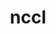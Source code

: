---
title: "nccl"
layout: cache
categories: [package, develop]
meta: {"compilers": ["gcc@=13.2.0", "gcc@=9.4.0"], "num_specs": 49, "num_specs_by_stack": {"e4s-power": 1, "ml-linux-aarch64-cuda": 22, "ml-linux-x86_64-cuda": 23, "root": 49}, "oss": ["ubuntu20.04", "ubuntu24.04"], "platforms": ["linux"], "stacks": ["e4s-power", "ml-linux-aarch64-cuda", "ml-linux-x86_64-cuda", "root"], "targets": ["aarch64", "ppc64le", "x86_64_v3"], "versions": ["2.23.4-1"]}
spec_details: [{"compiler": "gcc@=13.2.0", "hash": "23x365copx2mxtlc6p7c7yirabizi3vr", "os": "ubuntu24.04", "platform": "linux", "size": "-", "stacks": ["ml-linux-aarch64-cuda", "root"], "target": "aarch64", "variants": ["build_system=makefile", "+cuda", "cuda_arch=80"], "versions": ["2.23.4-1"]}, {"compiler": "gcc@=13.2.0", "hash": "2bpzuyiwsad2usqp6yjwenvds4vo6olf", "os": "ubuntu24.04", "platform": "linux", "size": "-", "stacks": ["ml-linux-aarch64-cuda", "root"], "target": "aarch64", "variants": ["build_system=makefile", "+cuda", "cuda_arch=80"], "versions": ["2.23.4-1"]}, {"compiler": "gcc@=13.2.0", "hash": "2ipt5x3hhtzfvxmqyghu4jopjwq3wjvt", "os": "ubuntu24.04", "platform": "linux", "size": "-", "stacks": ["ml-linux-aarch64-cuda", "root"], "target": "aarch64", "variants": ["build_system=makefile", "+cuda", "cuda_arch=80"], "versions": ["2.23.4-1"]}, {"compiler": "gcc@=13.2.0", "hash": "37lzhgaanfgfplfbynmxb2rqb6yybqkv", "os": "ubuntu24.04", "platform": "linux", "size": "-", "stacks": ["ml-linux-x86_64-cuda", "root"], "target": "x86_64_v3", "variants": ["build_system=makefile", "+cuda", "cuda_arch=80"], "versions": ["2.23.4-1"]}, {"compiler": "gcc@=13.2.0", "hash": "3udjktjckiq6mrn3xqc2fyiiueyct2xk", "os": "ubuntu24.04", "platform": "linux", "size": "-", "stacks": ["ml-linux-x86_64-cuda", "root"], "target": "x86_64_v3", "variants": ["build_system=makefile", "+cuda", "cuda_arch=80"], "versions": ["2.23.4-1"]}, {"compiler": "gcc@=13.2.0", "hash": "4o6pytyasbieo2gsxupsfe5b6rwnrzbl", "os": "ubuntu24.04", "platform": "linux", "size": "-", "stacks": ["root"], "target": "aarch64", "variants": ["build_system=makefile", "+cuda", "cuda_arch=80"], "versions": ["2.23.4-1"]}, {"compiler": "gcc@=13.2.0", "hash": "4vhqechi7c6t7yfntgvcve45zc637fab", "os": "ubuntu24.04", "platform": "linux", "size": "-", "stacks": ["ml-linux-aarch64-cuda", "root"], "target": "aarch64", "variants": ["build_system=makefile", "+cuda", "cuda_arch=80"], "versions": ["2.23.4-1"]}, {"compiler": "gcc@=13.2.0", "hash": "4yy4m47xajdbejsfv2oosc6tskelhrww", "os": "ubuntu24.04", "platform": "linux", "size": "-", "stacks": ["ml-linux-x86_64-cuda", "root"], "target": "x86_64_v3", "variants": ["build_system=makefile", "+cuda", "cuda_arch=80"], "versions": ["2.23.4-1"]}, {"compiler": "gcc@=13.2.0", "hash": "52kl5nbwgptumaszv6il2qv3re2rpdxg", "os": "ubuntu24.04", "platform": "linux", "size": "-", "stacks": ["ml-linux-aarch64-cuda", "root"], "target": "aarch64", "variants": ["build_system=makefile", "+cuda", "cuda_arch=80"], "versions": ["2.23.4-1"]}, {"compiler": "gcc@=13.2.0", "hash": "625kowkmapuf7g26jxzhcmb7jrxsmgoq", "os": "ubuntu24.04", "platform": "linux", "size": "-", "stacks": ["ml-linux-aarch64-cuda", "root"], "target": "aarch64", "variants": ["build_system=makefile", "+cuda", "cuda_arch=80"], "versions": ["2.23.4-1"]}, {"compiler": "gcc@=13.2.0", "hash": "6jegjccs35g4zhqx7zhs4mmfgeh5r6fp", "os": "ubuntu24.04", "platform": "linux", "size": "-", "stacks": ["ml-linux-x86_64-cuda", "root"], "target": "x86_64_v3", "variants": ["build_system=makefile", "+cuda", "cuda_arch=80"], "versions": ["2.23.4-1"]}, {"compiler": "gcc@=13.2.0", "hash": "6ksye4so7lo5eivlvfgwrfxf2xwsxxjx", "os": "ubuntu24.04", "platform": "linux", "size": "-", "stacks": ["ml-linux-aarch64-cuda", "root"], "target": "aarch64", "variants": ["build_system=makefile", "+cuda", "cuda_arch=80"], "versions": ["2.23.4-1"]}, {"compiler": "gcc@=13.2.0", "hash": "6zjeyuzrxwusmeh7hyri75dsiepb7vti", "os": "ubuntu24.04", "platform": "linux", "size": "-", "stacks": ["ml-linux-x86_64-cuda", "root"], "target": "x86_64_v3", "variants": ["build_system=makefile", "+cuda", "cuda_arch=80"], "versions": ["2.23.4-1"]}, {"compiler": "gcc@=13.2.0", "hash": "7ih3gz66kar33nk53rtvp3ss52p5piq5", "os": "ubuntu24.04", "platform": "linux", "size": "-", "stacks": ["ml-linux-aarch64-cuda", "root"], "target": "aarch64", "variants": ["build_system=makefile", "+cuda", "cuda_arch=80"], "versions": ["2.23.4-1"]}, {"compiler": "gcc@=13.2.0", "hash": "a4v5w7n2mdtyxtr6xb6ds4yohsl64z6i", "os": "ubuntu24.04", "platform": "linux", "size": "-", "stacks": ["ml-linux-x86_64-cuda", "root"], "target": "x86_64_v3", "variants": ["build_system=makefile", "+cuda", "cuda_arch=80"], "versions": ["2.23.4-1"]}, {"compiler": "gcc@=13.2.0", "hash": "a5odudtj7dlo6yn3evivlgstkx3x5rly", "os": "ubuntu24.04", "platform": "linux", "size": "-", "stacks": ["ml-linux-x86_64-cuda", "root"], "target": "x86_64_v3", "variants": ["build_system=makefile", "+cuda", "cuda_arch=80"], "versions": ["2.23.4-1"]}, {"compiler": "gcc@=13.2.0", "hash": "au6ez243he4nuci5bmx4cxjhbfoczeli", "os": "ubuntu24.04", "platform": "linux", "size": "-", "stacks": ["root"], "target": "x86_64_v3", "variants": ["build_system=makefile", "+cuda", "cuda_arch=80"], "versions": ["2.23.4-1"]}, {"compiler": "gcc@=13.2.0", "hash": "bb2g2qtae3feofqvels4bcqjaqx5rgwm", "os": "ubuntu24.04", "platform": "linux", "size": "-", "stacks": ["ml-linux-x86_64-cuda", "root"], "target": "x86_64_v3", "variants": ["build_system=makefile", "+cuda", "cuda_arch=80"], "versions": ["2.23.4-1"]}, {"compiler": "gcc@=13.2.0", "hash": "c3wuxsi4j4ti2oensazamizutbr7qwxh", "os": "ubuntu24.04", "platform": "linux", "size": "-", "stacks": ["ml-linux-x86_64-cuda", "root"], "target": "x86_64_v3", "variants": ["build_system=makefile", "+cuda", "cuda_arch=80"], "versions": ["2.23.4-1"]}, {"compiler": "gcc@=13.2.0", "hash": "d2it4hfhmhlziq7fevljcskqd47twq5c", "os": "ubuntu24.04", "platform": "linux", "size": "-", "stacks": ["ml-linux-aarch64-cuda", "root"], "target": "aarch64", "variants": ["build_system=makefile", "+cuda", "cuda_arch=80"], "versions": ["2.23.4-1"]}, {"compiler": "gcc@=13.2.0", "hash": "deqk767udu3frnnl2qjxfo3n6xaw5eh3", "os": "ubuntu24.04", "platform": "linux", "size": "-", "stacks": ["ml-linux-aarch64-cuda", "root"], "target": "aarch64", "variants": ["build_system=makefile", "+cuda", "cuda_arch=80"], "versions": ["2.23.4-1"]}, {"compiler": "gcc@=13.2.0", "hash": "dxzp345nsepalp4tm5hu3fb7m66ffsyq", "os": "ubuntu24.04", "platform": "linux", "size": "-", "stacks": ["ml-linux-aarch64-cuda", "root"], "target": "aarch64", "variants": ["build_system=makefile", "+cuda", "cuda_arch=80"], "versions": ["2.23.4-1"]}, {"compiler": "gcc@=13.2.0", "hash": "elhflrl6ejemnzecxol5zf7ofam7u6nq", "os": "ubuntu24.04", "platform": "linux", "size": "-", "stacks": ["ml-linux-aarch64-cuda", "root"], "target": "aarch64", "variants": ["build_system=makefile", "+cuda", "cuda_arch=80"], "versions": ["2.23.4-1"]}, {"compiler": "gcc@=13.2.0", "hash": "gpadm7u5rl4sqjjn2kfhmfhzhu4ci6g5", "os": "ubuntu24.04", "platform": "linux", "size": "-", "stacks": ["ml-linux-aarch64-cuda", "root"], "target": "aarch64", "variants": ["build_system=makefile", "+cuda", "cuda_arch=80"], "versions": ["2.23.4-1"]}, {"compiler": "gcc@=13.2.0", "hash": "hsaxr252ijahhhr4m2xcwfqpdherkqzv", "os": "ubuntu24.04", "platform": "linux", "size": "-", "stacks": ["ml-linux-aarch64-cuda", "root"], "target": "aarch64", "variants": ["build_system=makefile", "+cuda", "cuda_arch=80"], "versions": ["2.23.4-1"]}, {"compiler": "gcc@=13.2.0", "hash": "k7mcdzqivz26mwfomcs4a7nu6kahr7u2", "os": "ubuntu24.04", "platform": "linux", "size": "-", "stacks": ["ml-linux-aarch64-cuda", "root"], "target": "aarch64", "variants": ["build_system=makefile", "+cuda", "cuda_arch=80"], "versions": ["2.23.4-1"]}, {"compiler": "gcc@=13.2.0", "hash": "l6llbuqkxwxzl3seytruf2ye7auran5a", "os": "ubuntu24.04", "platform": "linux", "size": "-", "stacks": ["ml-linux-x86_64-cuda", "root"], "target": "x86_64_v3", "variants": ["build_system=makefile", "+cuda", "cuda_arch=80"], "versions": ["2.23.4-1"]}, {"compiler": "gcc@=13.2.0", "hash": "lvfmqgkavgem55mipz2uyz3q2agienzq", "os": "ubuntu24.04", "platform": "linux", "size": "-", "stacks": ["ml-linux-x86_64-cuda", "root"], "target": "x86_64_v3", "variants": ["build_system=makefile", "+cuda", "cuda_arch=80"], "versions": ["2.23.4-1"]}, {"compiler": "gcc@=13.2.0", "hash": "mlthm5kwnbhfvuvlxjz4gc32cctk2vhb", "os": "ubuntu24.04", "platform": "linux", "size": "-", "stacks": ["ml-linux-x86_64-cuda", "root"], "target": "x86_64_v3", "variants": ["build_system=makefile", "+cuda", "cuda_arch=80"], "versions": ["2.23.4-1"]}, {"compiler": "gcc@=13.2.0", "hash": "ngi422uogx6pxrjx5iti6gt2fn3mjzs3", "os": "ubuntu24.04", "platform": "linux", "size": "-", "stacks": ["ml-linux-x86_64-cuda", "root"], "target": "x86_64_v3", "variants": ["build_system=makefile", "+cuda", "cuda_arch=80"], "versions": ["2.23.4-1"]}, {"compiler": "gcc@=13.2.0", "hash": "nvg3md7mlkreklzdd5i3wdvzucpyysgh", "os": "ubuntu24.04", "platform": "linux", "size": "-", "stacks": ["ml-linux-x86_64-cuda", "root"], "target": "x86_64_v3", "variants": ["build_system=makefile", "+cuda", "cuda_arch=80"], "versions": ["2.23.4-1"]}, {"compiler": "gcc@=13.2.0", "hash": "o5myh4ypxsenvg3rx5ygjcvdrnqbewoo", "os": "ubuntu24.04", "platform": "linux", "size": "-", "stacks": ["ml-linux-aarch64-cuda", "root"], "target": "aarch64", "variants": ["build_system=makefile", "+cuda", "cuda_arch=80"], "versions": ["2.23.4-1"]}, {"compiler": "gcc@=13.2.0", "hash": "oni62knoq3qzr2ovacas5qml523oxx3s", "os": "ubuntu24.04", "platform": "linux", "size": "-", "stacks": ["ml-linux-aarch64-cuda", "root"], "target": "aarch64", "variants": ["build_system=makefile", "+cuda", "cuda_arch=80"], "versions": ["2.23.4-1"]}, {"compiler": "gcc@=13.2.0", "hash": "p7jfha3onkqbmd5eok23h5svv7beeotj", "os": "ubuntu24.04", "platform": "linux", "size": "-", "stacks": ["root"], "target": "aarch64", "variants": ["build_system=makefile", "+cuda", "cuda_arch=80"], "versions": ["2.23.4-1"]}, {"compiler": "gcc@=13.2.0", "hash": "qi7kdlzpspxb3rzkopahoeijxeuxelon", "os": "ubuntu24.04", "platform": "linux", "size": "-", "stacks": ["ml-linux-x86_64-cuda", "root"], "target": "x86_64_v3", "variants": ["build_system=makefile", "+cuda", "cuda_arch=80"], "versions": ["2.23.4-1"]}, {"compiler": "gcc@=13.2.0", "hash": "qtebfocggix5s7iwt4vk3oba5swns72e", "os": "ubuntu24.04", "platform": "linux", "size": "-", "stacks": ["ml-linux-x86_64-cuda", "root"], "target": "x86_64_v3", "variants": ["build_system=makefile", "+cuda", "cuda_arch=80"], "versions": ["2.23.4-1"]}, {"compiler": "gcc@=13.2.0", "hash": "rxyxng6c54u5fn6e2ugjfh3umx2qfcbb", "os": "ubuntu24.04", "platform": "linux", "size": "-", "stacks": ["ml-linux-x86_64-cuda", "root"], "target": "x86_64_v3", "variants": ["build_system=makefile", "+cuda", "cuda_arch=80"], "versions": ["2.23.4-1"]}, {"compiler": "gcc@=9.4.0", "hash": "sl5ncpd5gsbhclbih2qs76q5ky27lwx7", "os": "ubuntu20.04", "platform": "linux", "size": "-", "stacks": ["e4s-power", "root"], "target": "ppc64le", "variants": ["build_system=makefile", "+cuda", "cuda_arch=70"], "versions": ["2.23.4-1"]}, {"compiler": "gcc@=13.2.0", "hash": "tlgho7k4hwqx5h4jsbiseppmg3t7m2e7", "os": "ubuntu24.04", "platform": "linux", "size": "-", "stacks": ["ml-linux-x86_64-cuda", "root"], "target": "x86_64_v3", "variants": ["build_system=makefile", "+cuda", "cuda_arch=80"], "versions": ["2.23.4-1"]}, {"compiler": "gcc@=13.2.0", "hash": "ufjg2tlzmr5idhfd4iz5fuhz7o46zggu", "os": "ubuntu24.04", "platform": "linux", "size": "-", "stacks": ["ml-linux-x86_64-cuda", "root"], "target": "x86_64_v3", "variants": ["build_system=makefile", "+cuda", "cuda_arch=80"], "versions": ["2.23.4-1"]}, {"compiler": "gcc@=13.2.0", "hash": "ujguxwehh34n3v5z7hiis3x5hr2vqt7e", "os": "ubuntu24.04", "platform": "linux", "size": "-", "stacks": ["ml-linux-aarch64-cuda", "root"], "target": "aarch64", "variants": ["build_system=makefile", "+cuda", "cuda_arch=80"], "versions": ["2.23.4-1"]}, {"compiler": "gcc@=13.2.0", "hash": "uuazyylney2k22p4qz2y7m4keklmzlfx", "os": "ubuntu24.04", "platform": "linux", "size": "-", "stacks": ["ml-linux-x86_64-cuda", "root"], "target": "x86_64_v3", "variants": ["build_system=makefile", "+cuda", "cuda_arch=80"], "versions": ["2.23.4-1"]}, {"compiler": "gcc@=13.2.0", "hash": "uvpy6jrbowl2ifbw7ip6mac4erdqwwqr", "os": "ubuntu24.04", "platform": "linux", "size": "-", "stacks": ["ml-linux-aarch64-cuda", "root"], "target": "aarch64", "variants": ["build_system=makefile", "+cuda", "cuda_arch=80"], "versions": ["2.23.4-1"]}, {"compiler": "gcc@=13.2.0", "hash": "vb5dplf4ghsbotpz4tyqdkjl3cdzfsiy", "os": "ubuntu24.04", "platform": "linux", "size": "-", "stacks": ["ml-linux-x86_64-cuda", "root"], "target": "x86_64_v3", "variants": ["build_system=makefile", "+cuda", "cuda_arch=80"], "versions": ["2.23.4-1"]}, {"compiler": "gcc@=13.2.0", "hash": "x4ow4n7v4spntsegtbig2i5snowafm3t", "os": "ubuntu24.04", "platform": "linux", "size": "-", "stacks": ["ml-linux-aarch64-cuda", "root"], "target": "aarch64", "variants": ["build_system=makefile", "+cuda", "cuda_arch=80"], "versions": ["2.23.4-1"]}, {"compiler": "gcc@=13.2.0", "hash": "xrra4huwnnanz2cy6d2loaiopxpa2vma", "os": "ubuntu24.04", "platform": "linux", "size": "-", "stacks": ["ml-linux-aarch64-cuda", "root"], "target": "aarch64", "variants": ["build_system=makefile", "+cuda", "cuda_arch=80"], "versions": ["2.23.4-1"]}, {"compiler": "gcc@=13.2.0", "hash": "yz7tb5i6in4s7q3meclx6heskfgg3ypf", "os": "ubuntu24.04", "platform": "linux", "size": "-", "stacks": ["ml-linux-x86_64-cuda", "root"], "target": "x86_64_v3", "variants": ["build_system=makefile", "+cuda", "cuda_arch=80"], "versions": ["2.23.4-1"]}, {"compiler": "gcc@=13.2.0", "hash": "zjve56i2qxuwj6muj5njiwmugdrkxfny", "os": "ubuntu24.04", "platform": "linux", "size": "-", "stacks": ["ml-linux-aarch64-cuda", "root"], "target": "aarch64", "variants": ["build_system=makefile", "+cuda", "cuda_arch=80"], "versions": ["2.23.4-1"]}, {"compiler": "gcc@=13.2.0", "hash": "zrpszhfm7eahw2nsmeakeub6dpzrwots", "os": "ubuntu24.04", "platform": "linux", "size": "-", "stacks": ["ml-linux-x86_64-cuda", "root"], "target": "x86_64_v3", "variants": ["build_system=makefile", "+cuda", "cuda_arch=80"], "versions": ["2.23.4-1"]}]
---
